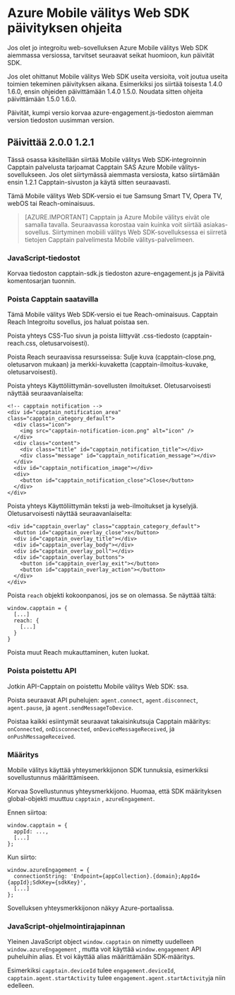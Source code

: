 <properties
    pageTitle="Azure Mobile välitys Web SDK päivityksen menettelyt | Microsoft Azure"
    description="Uusimmat päivitykset ja Azure Mobile välitys Web SDK ohjeet"
    services="mobile-engagement"
    documentationCenter="mobile"
    authors="piyushjo"
    manager="erikre"
    editor="" />

<tags
    ms.service="mobile-engagement"
    ms.workload="mobile"
    ms.tgt_pltfrm="web"
    ms.devlang="js"
    ms.topic="article"
    ms.date="06/07/2016"
    ms.author="piyushjo" />


# <a name="azure-mobile-engagement-web-sdk-upgrade-procedures"></a>Azure Mobile välitys Web SDK päivityksen ohjeita

Jos olet jo integroitu web-sovelluksen Azure Mobile välitys Web SDK aiemmassa versiossa, tarvitset seuraavat seikat huomioon, kun päivität SDK.

Jos olet ohittanut Mobile välitys Web SDK useita versioita, voit joutua useita toimien tekeminen päivityksen aikana. Esimerkiksi jos siirtää toisesta 1.4.0 1.6.0, ensin ohjeiden päivittämään 1.4.0 1.5.0. Noudata sitten ohjeita päivittämään 1.5.0 1.6.0.

Päivität, kumpi versio korvaa azure-engagement.js-tiedoston aiemman version tiedoston uusimman version.

## <a name="upgrade-from-121-to-200"></a>Päivittää 2.0.0 1.2.1

Tässä osassa käsitellään siirtää Mobile välitys Web SDK-integroinnin Capptain palvelusta tarjoamat Capptain SAS Azure Mobile välitys-sovellukseen. Jos olet siirtymässä aiemmasta versiosta, katso siirtämään ensin 1.2.1 Capptain-sivuston ja käytä sitten seuraavasti.

Tämä Mobile välitys Web SDK-versio ei tue Samsung Smart TV, Opera TV, webOS tai Reach-ominaisuus.

>[AZURE.IMPORTANT] Capptain ja Azure Mobile välitys eivät ole samalla tavalla. Seuraavassa korostaa vain kuinka voit siirtää asiakas-sovellus. Siirtyminen mobiili välitys Web SDK-sovelluksessa ei siirretä tietojen Capptain palvelimesta Mobile välitys-palvelimeen.

### <a name="javascript-files"></a>JavaScript-tiedostot

Korvaa tiedoston capptain-sdk.js tiedoston azure-engagement.js ja Päivitä komentosarjan tuonnin.

### <a name="remove-capptain-reach"></a>Poista Capptain saatavilla

Tämä Mobile välitys Web SDK-versio ei tue Reach-ominaisuus. Capptain Reach Integroitu sovellus, jos haluat poistaa sen.

Poista yhteys CSS-Tuo sivun ja poista liittyvät .css-tiedosto (capptain-reach.css, oletusarvoisesti).

Poista Reach seuraavissa resursseissa: Sulje kuva (capptain-close.png, oletusarvon mukaan) ja merkki-kuvaketta (capptain-ilmoitus-kuvake, oletusarvoisesti).

Poista yhteys Käyttöliittymän-sovellusten ilmoitukset. Oletusarvoisesti näyttää seuraavanlaiselta:

    <!-- capptain notification -->
    <div id="capptain_notification_area" class="capptain_category_default">
      <div class="icon">
        <img src="capptain-notification-icon.png" alt="icon" />
      </div>
      <div class="content">
        <div class="title" id="capptain_notification_title"></div>
        <div class="message" id="capptain_notification_message"></div>
      </div>
      <div id="capptain_notification_image"></div>
      <div>
        <button id="capptain_notification_close">Close</button>
      </div>
    </div>

Poista yhteys Käyttöliittymän teksti ja web-ilmoitukset ja kyselyjä. Oletusarvoisesti näyttää seuraavanlaiselta:

    <div id="capptain_overlay" class="capptain_category_default">
      <button id="capptain_overlay_close">x</button>
      <div id="capptain_overlay_title"></div>
      <div id="capptain_overlay_body"></div>
      <div id="capptain_overlay_poll"></div>
      <div id="capptain_overlay_buttons">
        <button id="capptain_overlay_exit"></button>
        <button id="capptain_overlay_action"></button>
      </div>
    </div>

Poista `reach` objekti kokoonpanosi, jos se on olemassa. Se näyttää tältä:

    window.capptain = {
      [...]
      reach: {
        [...]
      }
    }

Poista muut Reach mukauttaminen, kuten luokat.

### <a name="remove-deprecated-apis"></a>Poista poistettu API

Jotkin API-Capptain on poistettu Mobile välitys Web SDK: ssa.

Poista seuraavat API puhelujen: `agent.connect`, `agent.disconnect`, `agent.pause`, ja `agent.sendMessageToDevice`.

Poistaa kaikki esiintymät seuraavat takaisinkutsuja Capptain määritys: `onConnected`, `onDisconnected`, `onDeviceMessageReceived`, ja `onPushMessageReceived`.

### <a name="configuration"></a>Määritys

Mobile välitys käyttää yhteysmerkkijonon SDK tunnuksia, esimerkiksi sovellustunnus määrittämiseen.

Korvaa Sovellustunnus yhteysmerkkijono. Huomaa, että SDK määrityksen global-objekti muuttuu `capptain` , `azureEngagement`.

Ennen siirtoa:

    window.capptain = {
      appId: ...,
      [...]
    };

Kun siirto:

    window.azureEngagement = {
      connectionString: 'Endpoint={appCollection}.{domain};AppId={appId};SdkKey={sdkKey}',
      [...]
    };

Sovelluksen yhteysmerkkijonon näkyy Azure-portaalissa.

### <a name="javascript-apis"></a>JavaScript-ohjelmointirajapinnan

Yleinen JavaScript object `window.capptain` on nimetty uudelleen `window.azureEngagement` , mutta voit käyttää `window.engagement` API puheluihin alias. Et voi käyttää alias määrittämään SDK-määritys.

Esimerkiksi `capptain.deviceId` tulee `engagement.deviceId`, `capptain.agent.startActivity` tulee `engagement.agent.startActivity`ja niin edelleen.
